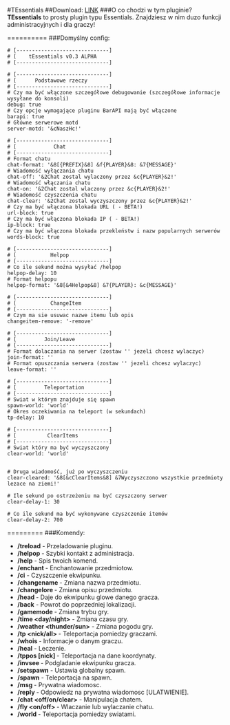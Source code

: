 #TEssentials
##Download: <a href="http://speedy.sh/nG7My/TEssentials.jar">LINK</a>
###O co chodzi w tym pluginie?
**TEssentials** to prosty plugin typu Essentials. Znajdziesz w nim duzo funkcji administracyjnych i dla graczy!

==========
###Domyślny config:

```
# [------------------------------]
# [    tEssentials v0.3 ALPHA
# [------------------------------]

# [------------------------------]
# [      Podstawowe rzeczy 
# [------------------------------]
# Czy ma być włączone szczegółowe debugowanie (szczegółowe informacje wysyłane do konsoli)
debug: true
# Czy opcje wymagające pluginu BarAPI mają być włączone
barapi: true
# Główne serwerowe motd
server-motd: '&cNaszHc!'
 
# [------------------------------]
# [            Chat 
# [------------------------------]
# Format chatu
chat-format: '&8[{PREFIX}&8] &f{PLAYER}&8: &7{MESSAGE}'
# Wiadomość wyłączania chatu
chat-off: '&2Chat zostal wylaczony przez &c{PLAYER}&2!'
# Wiadomość włączania chatu
chat-on: '&2Chat zostal wlaczony przez &c{PLAYER}&2!'
# Wiadomość czyszczenia chatu
chat-clear: '&2Chat zostal wyczyszczony przez &c{PLAYER}&2!'
# Czy ma być włączona blokada URL ( - BETA!)
url-block: true
# Czy ma być włączona blokada IP ( - BETA!)
ip-block: true
# Czy ma być włączona blokada przekleństw i nazw popularnych serwerów 
words-block: true

# [------------------------------]
# [           Helpop
# [------------------------------]
# Co ile sekund można wysyłać /helpop 
helpop-delay: 10
# Format helpopu
helpop-format: '&8[&4Helpop&8] &7{PLAYER}: &c{MESSAGE}'

# [------------------------------]
# [           ChangeItem
# [------------------------------]
# Czym ma sie usuwac nazwe itemu lub opis
changeitem-remove: '-remove'

# [------------------------------]
# [         Join/Leave
# [------------------------------]
# Format dolaczania na serwer (zostaw '' jezeli chcesz wylaczyc)
join-format: ''
# Format opuszczania serwera (zostaw '' jezeli chcesz wylaczyc)
leave-format: ''

# [------------------------------]
# [         Teleportation
# [------------------------------]
# Swiat w którym znajduje się spawn
spawn-world: 'world'
# Okres oczekiwania na teleport (w sekundach)
tp-delay: 10
  
# [------------------------------]
# [          ClearItems
# [------------------------------]
# Swiat który ma być wyczyszczony
clear-world: 'world'


# Druga wiadomość, już po wyczyszczeniu
clear-cleared: '&8[&cClearItems&8] &7Wyczyszczono wszystkie przedmioty lezace na ziemi!'

# Ile sekund po ostrzeżeniu ma być czyszczony serwer
clear-delay-1: 30

# Co ile sekund ma być wykonywane czyszczenie itemów
clear-delay-2: 700
```

=========
###Komendy:
- **/treload** - Przeladowanie pluginu.
- **/helpop <tekst>** - Szybki kontakt z administracja. 
- **/help** - Spis twoich komend.
- **/enchant <enchant> <level>** - Enchantowanie przedmiotow.
- **/ci** - Czyszczenie ekwipunku.
- **/changename <tekst>** - Zmiana nazwa przedmiotu.
- **/changelore <tekst>** - Zmiana opisu przedmiotu. 
- **/head <nick>** - Daje do ekwipunku glowe danego gracza.
- **/back** - Powrot do poprzedniej lokalizacji.
- **/gamemode <tryb>** - Zmiana trybu gry.
- **/time <day/night>** - Zmiana czasu gry.
- **/weather <thunder/sun>** - Zmiana pogodu gry. 
- **/tp <nick/all> <nick2>** - Teleportacja pomiedzy graczami.
- **/whois <nick>** - Informacje o danym graczu.
- **/heal** - Leczenie.
- **/tppos [nick] <x> <y> <z>** - Teleportacja na dane koordynaty.
- **/invsee <nick>** - Podgladanie ekwipunku gracza. 
- **/setspawn** - Ustawia globalny spawn.
- **/spawn** - Teleportacja na spawn.
- **/msg <nick> <wiadomosc>** - Prywatna wiadomosc.
- **/reply <tekst>** - Odpowiedz na prywatna wiadomosc [ULATWIENIE]. 
- **/chat <off/on/clear>** - Manipulacja chatem.
- **/fly <on/off> <nick>** - Wlaczanie lub wylaczanie chatu.
- **/world <swiat>** - Teleportacja pomiedzy swiatami.
